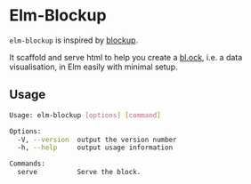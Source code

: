 # Elm-Blockup

`elm-blockup` is inspired by [blockup](https://github.com/gabrielflorit/blockup).

It scaffold and serve html to help you create a [bl.ock](https://bl.ocks.org), i.e. a data visualisation, in Elm easily with minimal setup.

## Usage

```sh
Usage: elm-blockup [options] [command]

Options:
  -V, --version  output the version number
  -h, --help     output usage information

Commands:
  serve          Serve the block.
```
